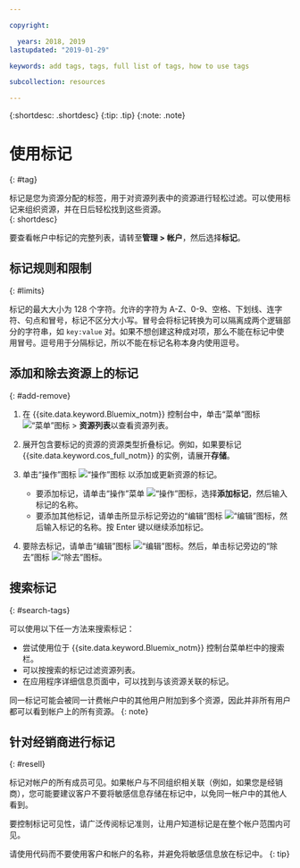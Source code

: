 ```yaml
---

copyright:

  years: 2018, 2019
lastupdated: "2019-01-29"

keywords: add tags, tags, full list of tags, how to use tags

subcollection: resources

---
```


{:shortdesc: .shortdesc}
{:tip: .tip}
{:note: .note}


# 使用标记
{: #tag}

标记是您为资源分配的标签，用于对资源列表中的资源进行轻松过滤。可以使用标记来组织资源，并在日后轻松找到这些资源。  
{: shortdesc}

要查看帐户中标记的完整列表，请转至**管理 > 帐户**，然后选择**标记**。

## 标记规则和限制
{: #limits}

标记的最大大小为 128 个字符。允许的字符为 A-Z、0-9、空格、下划线、连字符、句点和冒号，标记不区分大小写。冒号会将标记转换为可以隔离成两个逻辑部分的字符串，如 `key:value` 对。如果不想创建这种成对项，那么不能在标记中使用冒号。逗号用于分隔标记，所以不能在标记名称本身内使用逗号。

## 添加和除去资源上的标记
{: #add-remove}

1. 在 {{site.data.keyword.Bluemix_notm}} 控制台中，单击“菜单”图标 ![“菜单”图标](../icons/icon_hamburger.svg) > **资源列表**以查看资源列表。
2. 展开包含要标记的资源的资源类型折叠标记。例如，如果要标记 {{site.data.keyword.cos_full_notm}} 的实例，请展开**存储**。  
3. 单击“操作”图标 ![“操作”图标](../icons/action-menu-icon.svg) 以添加或更新资源的标记。

    * 要添加标记，请单击“操作”菜单 ![“操作”图标](../icons/action-menu-icon.svg)，选择**添加标记**，然后输入标记的名称。
    * 要添加其他标记，请单击所显示标记旁边的“编辑”图标 ![“编辑”图标](../icons/edit-tagging.svg)，然后输入标记的名称。按 Enter 键以继续添加标记。
4. 要除去标记，请单击“编辑”图标 ![“编辑”图标](../icons/edit-tagging.svg)。然后，单击标记旁边的“除去”图标 ![“除去”图标](../icons/close-tagging.svg)。

## 搜索标记
{: #search-tags}

可以使用以下任一方法来搜索标记：

  * 尝试使用位于 {{site.data.keyword.Bluemix_notm}} 控制台菜单栏中的搜索栏。
  * 可以按搜索的标记过滤资源列表。
  * 在应用程序详细信息页面中，可以找到与该资源关联的标记。

同一标记可能会被同一计费帐户中的其他用户附加到多个资源，因此并非所有用户都可以看到帐户上的所有资源。
{: note}


## 针对经销商进行标记
{: #resell}

标记对帐户的所有成员可见。如果帐户与不同组织相关联（例如，如果您是经销商），您可能要建议客户不要将敏感信息存储在标记中，以免同一帐户中的其他人看到。

要控制标记可见性，请广泛传阅标记准则，让用户知道标记是在整个帐户范围内可见。

请使用代码而不要使用客户和帐户的名称，并避免将敏感信息放在标记中。
{: tip}
